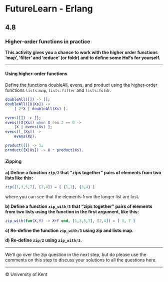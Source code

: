 # FutureLearn - Erlang

## 4.8

### Higher-order functions in practice

**This activity gives you a chance to work with the higher order functions ‘map’, ‘filter’ and ‘reduce’ (or foldr) and to define some HoFs for yourself.**

---

#### Using higher-order functions

Define the functions doubleAll, evens, and product using the higher-order functions `lists:map`, `lists:filter` and `lists:foldr`.

```erlang
doubleAll([]) -> [];
doubleAll([X|Xs]) ->
    [ 2*X | doubleAll(Xs) ].

evens([]) -> [];
evens([X|Xs]) when X rem 2 == 0 ->
    [X | evens(Xs) ];
evens([_|Xs]) ->
    evens(Xs).

product([]) -> 1;
product([X|Xs]) -> X * product(Xs).
```

#### Zipping

**a) Define a function `zip/2` that “zips together” pairs of elements from two lists like this:**

```erlang
zip([1,3,5,7], [2,4]) = [ {1,2}, {3,4} ]
```

where you can see that the elements from the longer list are lost.

**b) Define a function `zip_with/3` that “zips together” pairs of elements from two lists using the function in the first argument, like this:**

```erlang
zip_with(fun(X,Y) -> X+Y end, [1,3,5,7], [2,4]) = [ 3, 7 ]
```

**c) Re-define the function `zip_with/3` using zip and lists:map.**

**d) Re-define `zip/2` using `zip_with/3`.**

---

We’ll go over the zip question in the next step, but do please use the comments on this step to discuss your solutions to all the questions here.

---

© University of Kent
